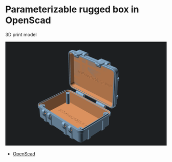 # Parameterizable rugged box in OpenScad

3D print model

![preview](preview.png)

* [OpenScad](https://openscad.org/)
